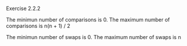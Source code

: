 Exercise 2.2.2
  
The minimun number of comparisons is 0. The maximum number of comparisons is n(n + 1) / 2

The minimun number of swaps is 0. The maximum number of swaps is n
